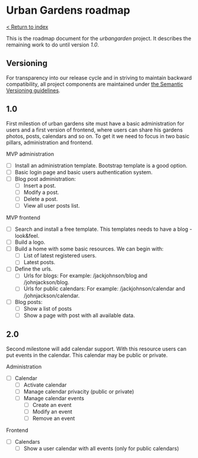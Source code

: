 Urban Gardens roadmap
========================

[< Return to index](README.md)

This is the roadmap document for the *urbangarden* project. It describes the
remaining work to do until version *1.0*.

## Versioning

For transparency into our release cycle and in striving to maintain backward
compatibility, all project components are maintained under
[the Semantic Versioning guidelines](http://semver.org/).

## 1.0

First milestion of urban gardens site must have a basic administration for users and a first version of frontend, where users can share his gardens photos, posts, calendars and so on. To get it we need to focus in two basic pillars, administration and frontend.

MVP administration

- [ ] Install an administration template. Bootstrap template is a good option.
- [ ] Basic login page and basic users authentication system.
- [ ] Blog post administration:
	- [ ] Insert a post.
	- [ ] Modify a post.
	- [ ] Delete a post.
	- [ ] View all user posts list.

MVP frontend

- [ ] Search and install a free template. This templates needs to have a blog - look&feel.
- [ ] Build a logo.
- [ ] Build a home with some basic resources. We can begin with:
	- [ ] List of latest registered users.
	- [ ] Latest posts.
- [ ] Define the urls.
	- [ ] Urls for blogs: For example: /jackjohnson/blog and /johnjackson/blog.
	- [ ] Urls for public calendars: For example: /jackjohnson/calendar and /johnjackson/calendar.
- [ ] Blog posts:
	- [ ] Show a list of posts
	- [ ] Show a page with post with all available data.
	
## 2.0

Second milestone will add calendar support. With this resource users can put events in the calendar.
This calendar may be public or private.

Administration

- [ ] Calendar
	- [ ] Activate calendar
	- [ ] Manage calendar privacity (public or private)
	- [ ] Manage calendar events
		- [ ] Create an event
		- [ ] Modify an event
		- [ ] Remove an event

Frontend

- [ ] Calendars
	- [ ] Show a user calendar with all events (only for public calendars)
